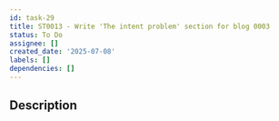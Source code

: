 ```yaml
---
id: task-29
title: ST0013 - Write 'The intent problem' section for blog 0003
status: To Do
assignee: []
created_date: '2025-07-08'
labels: []
dependencies: []
---
```


## Description
